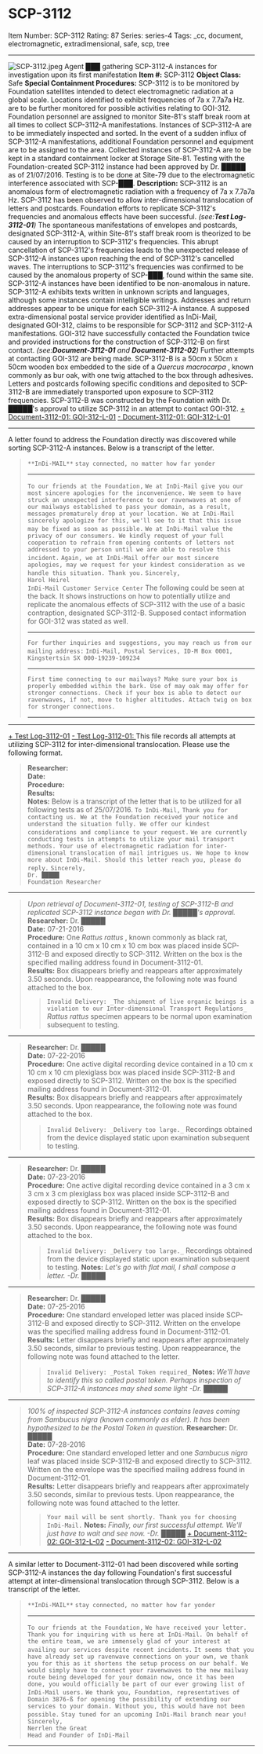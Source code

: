 # SCP-3112
Item Number: SCP-3112
Rating: 87
Series: series-4
Tags: _cc, document, electromagnetic, extradimensional, safe, scp, tree

---

![SCP-3112.jpeg](https://scp-wiki.wdfiles.com/local--files/scp-3112/SCP-3112.jpeg)
Agent ███ gathering SCP-3112-A instances for investigation upon its first manifestation
**Item #:** SCP-3112
**Object Class:** Safe
**Special Containment Procedures:** SCP-3112 is to be monitored by Foundation satellites intended to detect electromagnetic radiation at a global scale. Locations identified to exhibit frequencies of 7a x 7.7a7a Hz. are to be further monitored for possible activities relating to GOI-312.
Foundation personnel are assigned to monitor Site-81's staff break room at all times to collect SCP-3112-A manifestations. Instances of SCP-3112-A are to be immediately inspected and sorted. In the event of a sudden influx of SCP-3112-A manifestations, additional Foundation personnel and equipment are to be assigned to the area. Collected instances of SCP-3112-A are to be kept in a standard containment locker at Storage Site-81.
Testing with the Foundation-created SCP-3112 instance had been approved by Dr. █████ as of 21/07/2016. Testing is to be done at Site-79 due to the electromagnetic interference associated with SCP-███.
**Description:** SCP-3112 is an anomalous form of electromagnetic radiation with a frequency of 7a x 7.7a7a Hz. SCP-3112 has been observed to allow inter-dimensional translocation of letters and postcards. Foundation efforts to replicate SCP-3112's frequencies and anomalous effects have been successful. _(see:**Test Log-3112-01**)_
The spontaneous manifestations of envelopes and postcards, designated SCP-3112-A, within Site-81's staff break room is theorized to be caused by an interruption to SCP-3112's frequencies. This abrupt cancellation of SCP-3112's frequencies leads to the unexpected release of SCP-3112-A instances upon reaching the end of SCP-3112's cancelled waves. The interruptions to SCP-3112's frequencies was confirmed to be caused by the anomalous property of SCP-███, found within the same site. SCP-3112-A instances have been identified to be non-anomalous in nature. SCP-3112-A exhibits texts written in unknown scripts and languages, although some instances contain intelligible writings. Addresses and return addresses appear to be unique for each SCP-3112-A instance.
A supposed extra-dimensional postal service provider identified as InDi-Mail, designated GOI-312, claims to be responsible for SCP-3112 and SCP-3112-A manifestations. GOI-312 have successfully contacted the Foundation twice and provided instructions for the construction of SCP-3112-B on first contact. _(see:**Document-3112-01** and **Document-3112-02**)_ Further attempts at contacting GOI-312 are being made.
SCP-3112-B is a 50cm x 50cm x 50cm wooden box embedded to the side of a _Quercus macrocarpa_ , known commonly as bur oak, with one twig attached to the box through adhesives. Letters and postcards following specific conditions and deposited to SCP-3112-B are immediately transported upon exposure to SCP-3112 frequencies. SCP-3112-B was constructed by the Foundation with Dr. █████'s approval to utilize SCP-3112 in an attempt to contact GOI-312.
[\+ Document-3112-01: GOI-312-L-01](javascript:;)
[\- Document-3112-01: GOI-312-L-01](javascript:;)
* * *
A letter found to address the Foundation directly was discovered while sorting SCP-3112-A instances. Below is a transcript of the letter.
> `**InDi-MAIL**`
> `stay connected, no matter how far yonder`
> * * *
> `To our friends at the Foundation,`
> `We at InDi-Mail give you our most sincere apologies for the inconvenience. We seem to have struck an unexpected interference to our ravenwaves at one of our mailways established to pass your domain, as a result, messages prematurely drop at your location. We at InDi-Mail sincerely apologize for this, we'll see to it that this issue may be fixed as soon as possible.`
> `We at InDi-Mail value the privacy of our consumers. We kindly request of your full cooperation to refrain from opening contents of letters not addressed to your person until we are able to resolve this incident.`
> `Again, we at InDi-Mail offer our most sincere apologies, may we request for your kindest consideration as we handle this situation. Thank you.`
> `Sincerely,`  
>  `Harol Heirel`  
>  `InDi-Mail Customer Service Center`
The following could be seen at the back. It shows instructions on how to potentially utilize and replicate the anomalous effects of SCP-3112 with the use of a basic contraption, designated SCP-3112-B. Supposed contact information for GOI-312 was stated as well.
> * * *
> `For further inquiries and suggestions, you may reach us from our mailing address:`
> `InDi-Mail, Postal Services, ID-M Box 0001, Kingstertsin SX 000-19239-109234`
> * * *
> `First time connecting to our mailways? Make sure your box is properly embedded within the bark. Use of may oak may offer for stronger connections. Check if your box is able to detect our ravenwaves, if not, move to higher altitudes. Attach twig on box for stronger connections.`
> * * *
* * *
[\+ Test Log-3112-01](javascript:;)
[\- Test Log-3112-01: ](javascript:;)
This file records all attempts at utilizing SCP-3112 for inter-dimensional translocation. Please use the following format.
> **Researcher:**  
>  **Date:**  
>  **Procedure:**  
>  **Results:**  
>  **Notes:**
Below is a transcript of the letter that is to be utilized for all following tests as of 25/07/2016.
> `To InDi-Mail,`
> `Thank you for contacting us. We at the Foundation received your notice and understand the situation fully. We offer our kindest considerations and compliance to your request.`
> `We are currently conducting tests in attempts to utilize your mail transport methods. Your use of electromagnetic radiation for inter-dimensional translocation of mail intrigues us. We hope to know more about InDi-Mail. Should this letter reach you, please do reply.`
> `Sincerely,`  
>  `Dr. █████`  
>  `Foundation Researcher`
* * *
> _Upon retrieval of Document-3112-01, testing of SCP-3112-B and replicated SCP-3112 instance began with Dr. █████'s approval._
> **Researcher:** Dr. █████  
>  **Date:** 07-21-2016  
>  **Procedure:** One _Rattus rattus_ , known commonly as black rat, contained in a 10 cm x 10 cm x 10 cm box was placed inside SCP-3112-B and exposed directly to SCP-3112. Written on the box is the specified mailing address found in Document-3112-01.  
>  **Results:** Box disappears briefly and reappears after approximately 3.50 seconds. Upon reappearance, the following note was found attached to the box.
>> `Invalid Delivery: _The shipment of live organic beings is a violation to our Inter-dimensional Transport Regulations_`
> _Rattus rattus_ specimen appears to be normal upon examination subsequent to testing.
* * *
> **Researcher:** Dr. █████  
>  **Date:** 07-22-2016  
>  **Procedure:** One active digital recording device contained in a 10 cm x 10 cm x 10 cm plexiglass box was placed inside SCP-3112-B and exposed directly to SCP-3112. Written on the box is the specified mailing address found in Document-3112-01.  
>  **Results:** Box disappears briefly and reappears after approximately 3.50 seconds. Upon reappearance, the following note was found attached to the box.
>> `Invalid Delivery: _Delivery too large._`
> Recordings obtained from the device displayed static upon examination subsequent to testing.
* * *
> **Researcher:** Dr. █████  
>  **Date:** 07-23-2016  
>  **Procedure:** One active digital recording device contained in a 3 cm x 3 cm x 3 cm plexiglass box was placed inside SCP-3112-B and exposed directly to SCP-3112. Written on the box is the specified mailing address found in Document-3112-01.  
>  **Results:** Box disappears briefly and reappears after approximately 3.50 seconds. Upon reappearance, the following note was found attached to the box.
>> `Invalid Delivery: _Delivery too large._`
> Recordings obtained from the device displayed static upon examination subsequent to testing.
> **Notes:** _Let's go with flat mail, I shall compose a letter. -Dr. █████_
* * *
> **Researcher:** Dr. █████  
>  **Date:** 07-25-2016  
>  **Procedure:** One standard enveloped letter was placed inside SCP-3112-B and exposed directly to SCP-3112. Written on the envelope was the specified mailing address found in Document-3112-01.  
>  **Results:** Letter disappears briefly and reappears after approximately 3.50 seconds, similar to previous testing. Upon reappearance, the following note was found attached to the letter.
>> `Invalid Delivery: _Postal Token required_`
> **Notes:** _We'll have to identify this so called postal token. Perhaps inspection of SCP-3112-A instances may shed some light -Dr. █████_
* * *
> _100% of inspected SCP-3112-A instances contains leaves coming from Sambucus nigra (known commonly as elder). It has been hypothesized to be the Postal Token in question._
> **Researcher:** Dr. █████  
>  **Date:** 07-28-2016  
>  **Procedure:** One standard enveloped letter and one _Sambucus nigra_ leaf was placed inside SCP-3112-B and exposed directly to SCP-3112. Written on the envelope was the specified mailing address found in Document-3112-01.  
>  **Results:** Letter disappears briefly and reappears after approximately 3.50 seconds, similar to previous tests. Upon reappearance, the following note was found attached to the letter.
>> `Your mail will be sent shortly. Thank you for choosing InDi-Mail.`
> **Notes:** _Finally, our first successful attempt. We'll just have to wait and see now. -Dr. █████_
[\+ Document-3112-02: GOI-312-L-02](javascript:;)
[\- Document-3112-02: GOI-312-L-02](javascript:;)
* * *
A similar letter to Document-3112-01 had been discovered while sorting SCP-3112-A instances the day following Foundation's first successful attempt at inter-dimensional translocation through SCP-3112. Below is a transcript of the letter.
> `**InDi-MAIL**`
> `stay connected, no matter how far yonder`
> * * *
> `To our friends at the Foundation,`
> `We have received your letter. Thank you for inquiring with us here at InDi-Mail. On behalf of the entire team, we are immensely glad of your interest at availing our services despite recent incidents.`
> `It seems that you have already set up ravenwave connections on your own, we thank you for this as it shortens the setup process on our behalf. We would simply have to connect your ravenwaves to the new mailway route being developed for your domain now, once it has been done, you would officially be part of our ever growing list of InDi-Mail users.`
> `We thank you, Foundation, representatives of Domain 3876-ß for opening the possibility of extending our services to your domain. Without you, this would have not been possible.`
> `Stay tuned for an upcoming InDi-Mail branch near you!`
> `Sincerely,`  
>  `Nerrlen the Great`  
>  `Head and Founder of InDi-Mail`
* * *